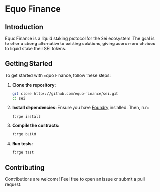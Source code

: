 # Equo Finance

## Introduction

Equo Finance is a liquid staking protocol for the Sei ecosystem. The goal is to offer a strong alternative to existing solutions, giving users more choices to liquid stake their SEI tokens.

## Getting Started

To get started with Equo Finance, follow these steps:

1. **Clone the repository:**

    ```bash
    git clone https://github.com/equo-finance/sei.git
    cd sei
    ```

2. **Install dependencies:**
   Ensure you have [Foundry](https://getfoundry.sh/) installed. Then, run:

    ```bash
    forge install
    ```

3. **Compile the contracts:**

    ```bash
    forge build
    ```

4. **Run tests:**
    ```bash
    forge test
    ```

## Contributing

Contributions are welcome! Feel free to open an issue or submit a pull request.
